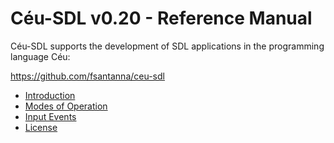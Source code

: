 # Céu-SDL v0.20 - Reference Manual

Céu-SDL supports the development of SDL applications in the programming
language Céu:

<https://github.com/fsantanna/ceu-sdl>

* [Introduction](010-introduction.md)
* [Modes of Operation](020-modes.md)
* [Input Events](020-inputs.md)
* [License](license.md)

